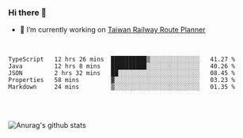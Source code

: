 ### Hi there 👋

- 🔭 I’m currently working on [Taiwan Railway Route Planner](https://github.com/Taiwan-Railway-Route-Planner)

<br/>

<!--START_SECTION:waka-->
```text
TypeScript   12 hrs 26 mins  ██████████▒░░░░░░░░░░░░░░   41.27 % 
Java         12 hrs 8 mins   ██████████░░░░░░░░░░░░░░░   40.26 % 
JSON         2 hrs 32 mins   ██░░░░░░░░░░░░░░░░░░░░░░░   08.45 % 
Properties   58 mins         ▓░░░░░░░░░░░░░░░░░░░░░░░░   03.23 % 
Markdown     24 mins         ▒░░░░░░░░░░░░░░░░░░░░░░░░   01.35 % 
```
<!--END_SECTION:waka-->

<br/>
<br/>

![Anurag's github stats](https://github-readme-stats.vercel.app/api?username=DepickereSven&show_icons=true&theme=tokyonight)



<!--
**DepickereSven/DepickereSven** is a ✨ _special_ ✨ repository because its `README.md` (this file) appears on your GitHub profile.

Here are some ideas to get you started:

- 🔭 I’m currently working on ...
- 🌱 I’m currently learning ...
- 👯 I’m looking to collaborate on ...
- 🤔 I’m looking for help with ...
- 💬 Ask me about ...
- 📫 How to reach me: ...
- 😄 Pronouns: ...
- ⚡ Fun fact: ...
-->
